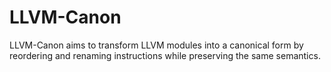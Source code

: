 # LLVM-Canon
LLVM-Canon aims to transform LLVM modules into a canonical form by reordering and renaming instructions while preserving the same semantics.
